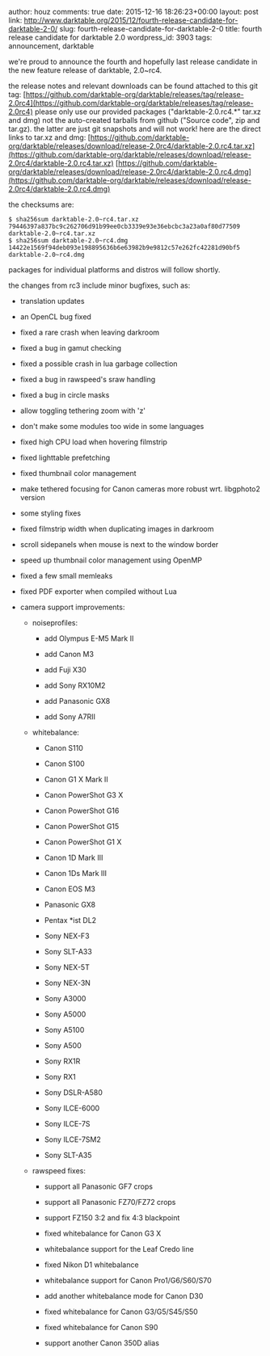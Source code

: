 author: houz
comments: true
date: 2015-12-16 18:26:23+00:00
layout: post
link: http://www.darktable.org/2015/12/fourth-release-candidate-for-darktable-2-0/
slug: fourth-release-candidate-for-darktable-2-0
title: fourth release candidate for darktable 2.0
wordpress_id: 3903
tags: announcement, darktable

we're proud to announce the fourth and hopefully last release candidate in the new feature release of darktable, 2.0~rc4.

the release notes and relevant downloads can be found attached to this git tag:
[https://github.com/darktable-org/darktable/releases/tag/release-2.0rc4](https://github.com/darktable-org/darktable/releases/tag/release-2.0rc4)
please only use our provided packages ("darktable-2.0.rc4.*" tar.xz and dmg) not the auto-created tarballs from github ("Source code", zip and tar.gz). the latter are just git snapshots and will not work! here are the direct links to tar.xz and dmg:
[https://github.com/darktable-org/darktable/releases/download/release-2.0rc4/darktable-2.0.rc4.tar.xz](https://github.com/darktable-org/darktable/releases/download/release-2.0rc4/darktable-2.0.rc4.tar.xz)
[https://github.com/darktable-org/darktable/releases/download/release-2.0rc4/darktable-2.0.rc4.dmg](https://github.com/darktable-org/darktable/releases/download/release-2.0rc4/darktable-2.0.rc4.dmg)

the checksums are:

    
    $ sha256sum darktable-2.0~rc4.tar.xz
    79446397a837bc9c262706d91b99ee0cb3339e93e36ebcbc3a23a0af80d77509
    darktable-2.0~rc4.tar.xz
    $ sha256sum darktable-2.0~rc4.dmg
    14422e1569f94deb093e198895636b6e63982b9e9812c57e262fc42281d90bf5
    darktable-2.0~rc4.dmg
    


packages for individual platforms and distros will follow shortly.

the changes from rc3 include minor bugfixes, such as:



	
  * translation updates

	
  * an OpenCL bug fixed

	
  * fixed a rare crash when leaving darkroom

	
  * fixed a bug in gamut checking

	
  * fixed a possible crash in lua garbage collection

	
  * fixed a bug in rawspeed's sraw handling

	
  * fixed a bug in circle masks

	
  * allow toggling tethering zoom with 'z'

	
  * don't make some modules too wide in some languages

	
  * fixed high CPU load when hovering filmstrip

	
  * fixed lighttable prefetching

	
  * fixed thumbnail color management

	
  * make tethered focusing for Canon cameras more robust wrt. libgphoto2 version

	
  * some styling fixes

	
  * fixed filmstrip width when duplicating images in darkroom

	
  * scroll sidepanels when mouse is next to the window border

	
  * speed up thumbnail color management using OpenMP

	
  * fixed a few small memleaks

	
  * fixed PDF exporter when compiled without Lua

	
  * camera support improvements:

	
    * noiseprofiles:

	
      * add Olympus E-M5 Mark II

	
      * add Canon M3

	
      * add Fuji X30

	
      * add Sony RX10M2

	
      * add Panasonic GX8

	
      * add Sony A7RII




	
    * whitebalance:

	
      * Canon S110

	
      * Canon S100

	
      * Canon G1 X Mark II

	
      * Canon PowerShot G3 X

	
      * Canon PowerShot G16

	
      * Canon PowerShot G15

	
      * Canon PowerShot G1 X

	
      * Canon 1D Mark III

	
      * Canon 1Ds Mark III

	
      * Canon EOS M3

	
      * Panasonic GX8

	
      * Pentax *ist DL2

	
      * Sony NEX-F3

	
      * Sony SLT-A33

	
      * Sony NEX-5T

	
      * Sony NEX-3N

	
      * Sony A3000

	
      * Sony A5000

	
      * Sony A5100

	
      * Sony A500

	
      * Sony RX1R

	
      * Sony RX1

	
      * Sony DSLR-A580

	
      * Sony ILCE-6000

	
      * Sony ILCE-7S

	
      * Sony ILCE-7SM2

	
      * Sony SLT-A35




	
    * rawspeed fixes:

	
      * support all Panasonic GF7 crops

	
      * support all Panasonic FZ70/FZ72 crops

	
      * support FZ150 3:2 and fix 4:3 blackpoint

	
      * fixed whitebalance for Canon G3 X

	
      * whitebalance support for the Leaf Credo line

	
      * fixed Nikon D1 whitebalance

	
      * whitebalance support for Canon Pro1/G6/S60/S70

	
      * add another whitebalance mode for Canon D30

	
      * fixed whitebalance for Canon G3/G5/S45/S50

	
      * fixed whitebalance for Canon S90

	
      * support another Canon 350D alias








